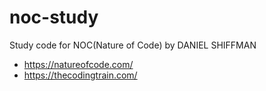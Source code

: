 # noc-study
Study code for NOC(Nature of Code) by DANIEL SHIFFMAN


- https://natureofcode.com/
- https://thecodingtrain.com/
